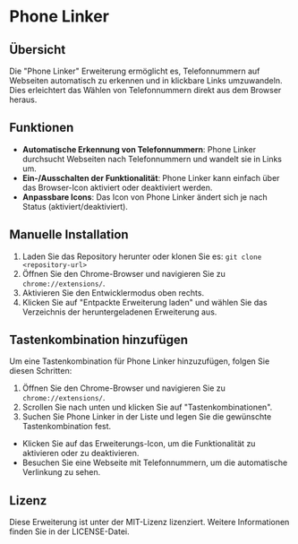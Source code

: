 # Phone Linker

## Übersicht

Die "Phone Linker" Erweiterung ermöglicht es, Telefonnummern auf Webseiten automatisch zu erkennen und in klickbare Links umzuwandeln. Dies erleichtert das Wählen von Telefonnummern direkt aus dem Browser heraus.

## Funktionen

- **Automatische Erkennung von Telefonnummern**: Phone Linker durchsucht Webseiten nach Telefonnummern und wandelt sie in Links um.
- **Ein-/Ausschalten der Funktionalität**: Phone Linker kann einfach über das Browser-Icon aktiviert oder deaktiviert werden.
- **Anpassbare Icons**: Das Icon von Phone Linker ändert sich je nach Status (aktiviert/deaktiviert).

## Manuelle Installation

1. Laden Sie das Repository herunter oder klonen Sie es: `git clone <repository-url>`
2. Öffnen Sie den Chrome-Browser und navigieren Sie zu `chrome://extensions/`.
3. Aktivieren Sie den Entwicklermodus oben rechts.
4. Klicken Sie auf "Entpackte Erweiterung laden" und wählen Sie das Verzeichnis der heruntergeladenen Erweiterung aus.

## Tastenkombination hinzufügen

Um eine Tastenkombination für Phone Linker hinzuzufügen, folgen Sie diesen Schritten:

1. Öffnen Sie den Chrome-Browser und navigieren Sie zu `chrome://extensions/`.
2. Scrollen Sie nach unten und klicken Sie auf "Tastenkombinationen".
3. Suchen Sie Phone Linker in der Liste und legen Sie die gewünschte Tastenkombination fest.

- Klicken Sie auf das Erweiterungs-Icon, um die Funktionalität zu aktivieren oder zu deaktivieren.
- Besuchen Sie eine Webseite mit Telefonnummern, um die automatische Verlinkung zu sehen.


## Lizenz

Diese Erweiterung ist unter der MIT-Lizenz lizenziert. Weitere Informationen finden Sie in der LICENSE-Datei.
